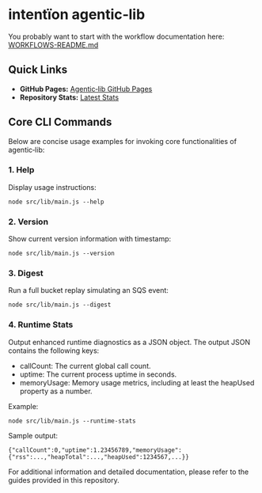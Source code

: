 # intentïon agentic‑lib

You probably want to start with the workflow documentation here: [WORKFLOWS-README.md](https://github.com/xn-intenton-z2a/agentic-lib/blob/main/WORKFLOWS-README.md)

## Quick Links

- **GitHub Pages:** [Agentic‑lib GitHub Pages](https://xn-intenton-z2a.github.io/agentic-lib/index.html)
- **Repository Stats:** [Latest Stats](https://xn-intenton-z2a.github.io/agentic-lib/latest.html)

## Core CLI Commands

Below are concise usage examples for invoking core functionalities of agentic‑lib:

### 1. Help

Display usage instructions:

```
node src/lib/main.js --help
```

### 2. Version

Show current version information with timestamp:

```
node src/lib/main.js --version
```

### 3. Digest

Run a full bucket replay simulating an SQS event:

```
node src/lib/main.js --digest
```

### 4. Runtime Stats

Output enhanced runtime diagnostics as a JSON object. The output JSON contains the following keys:

- callCount: The current global call count.
- uptime: The current process uptime in seconds.
- memoryUsage: Memory usage metrics, including at least the heapUsed property as a number.

Example:

```
node src/lib/main.js --runtime-stats
```

Sample output:

```
{"callCount":0,"uptime":1.23456789,"memoryUsage":{"rss":...,"heapTotal":...,"heapUsed":1234567,...}}
```

For additional information and detailed documentation, please refer to the guides provided in this repository.
